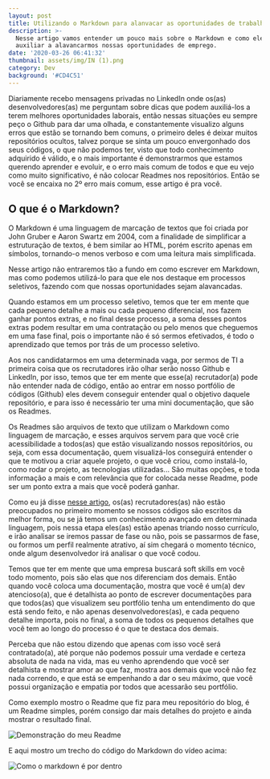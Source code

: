 ```yaml
---
layout: post
title: Utilizando o Markdown para alanvacar as oportunidades de trabalho
description: >-
  Nesse artigo vamos entender um pouco mais sobre o Markdown e como ele pode nos
  auxiliar a alavancarmos nossas oportunidades de emprego.
date: '2020-03-26 06:41:32'
thumbnail: assets/img/IN (1).png
category: Dev
background: '#CD4C51'
---
```

Diariamente recebo mensagens privadas no LinkedIn onde os(as) desenvolvedores(as) me perguntam sobre dicas que podem auxiliá-los a terem melhores oportunidades laborais, então nessas situações eu sempre peço o Github para dar uma olhada, e constantemente visualizo alguns erros que estão se tornando bem comuns, o primeiro deles é deixar muitos repositórios ocultos, talvez porque se sinta um pouco envergonhado dos seus códigos, o que não podemos ter, visto que todo conhecimento adquirido é válido, e o mais importante é demonstrarmos que estamos querendo aprender e evoluir, e o erro mais comum de todos e que eu vejo como muito significativo, é não colocar Readmes nos repositórios. Então se você se encaixa no 2º erro mais comum, esse artigo é pra você.

## O que é o Markdown?

O Markdown é uma linguagem de marcação de textos que foi criada por John Gruber e Aaron Swartz em 2004, com a finalidade de simplificar a estruturação de textos, é bem similar ao HTML, porém escrito apenas em símbolos, tornando-o menos verboso e com uma leitura mais simplificada.

Nesse artigo não entraremos tão a fundo em como escrever em Markdown, mas como podemos utilizá-lo para que ele nos destaque em processos seletivos, fazendo com que nossas oportunidades sejam alavancadas.

Quando estamos em um processo seletivo, temos que ter em mente que cada pequeno detalhe a mais ou cada pequeno diferencial, nos fazem ganhar pontos extras, e no final desse processo, a soma desses pontos extras podem resultar em uma contratação ou pelo menos que cheguemos em uma fase final, pois o importante não é só sermos efetivados, é todo o aprendizado que temos por trás de um processo seletivo.

Aos nos candidatarmos em uma determinada vaga, por sermos de TI a primeira coisa que os recrutadores irão olhar serão nosso Github e LinkedIn, por isso, temos que ter em mente que esse(a) recrutador(a) pode não entender nada de código, então ao entrar em nosso portfólio de códigos (Github) eles devem conseguir entender qual o objetivo daquele repositório, e para isso é necessário ter uma mini documentação, que são os Readmes.

Os Readmes são arquivos de texto que utilizam o Markdown como linguagem de marcação, e esses arquivos servem para que você crie acessibilidade a todos(as) que estão visualizando nossos repositórios, ou seja, com essa documentação, quem visualizá-los conseguirá entender o que te motivou a criar aquele projeto, o que você criou, como instalá-lo, como rodar o projeto, as tecnologias utilizadas... São muitas opções, e toda informação a mais e com relevância que for colocada nesse Readme, pode ser um ponto extra a mais que você poderá ganhar.

Como eu já disse [nesse artigo](https://ildaneta.netlify.com/posts/como-me-preparei-para-trabalhar-na-cubos-e-o-que-aprendi-no-processo/), os(as) recrutadores(as) não estão preocupados no primeiro momento se nossos códigos são escritos da melhor forma, ou se já temos um conhecimento avançado em determinada linguagem, pois nessa etapa eles(as) estão apenas triando nosso currículo, e irão analisar se iremos passar de fase ou não, pois se passarmos de fase, ou formos um perfil realmente atrativo, aí sim chegará o momento técnico, onde algum desenvolvedor irá analisar o que você codou.

Temos que ter em mente que uma empresa buscará soft skills em você todo momento, pois são elas que nos diferenciam dos demais. Então quando você coloca uma documentação, mostra que você é um(a) dev atencioso(a), que é detalhista ao ponto de escrever documentações para que todos(as) que visualizem seu portfólio tenha um entendimento do que está sendo feito, e não apenas desenvolvedores(as), e cada pequeno detalhe importa, pois no final, a soma de todos os pequenos detalhes que você tem ao longo do processo é o que te destaca dos demais.

Perceba que não estou dizendo que apenas com isso você será contratado(a), até porque não podemos possuir uma verdade e certeza absoluta de nada na vida, mas eu venho aprendendo que você ser detalhista e mostrar amor ao que faz, mostra aos demais que você não fez nada correndo, e que está se empenhando a dar o seu máximo, que você possui organização e empatia por todos que acessarão seu portfólio.

Como exemplo mostro o Readme que fiz para meu repositório do blog, é um Readme simples, porém consigo dar mais detalhes do projeto e ainda mostrar o resultado final.

![Demonstração do meu Readme](https://user-images.githubusercontent.com/21963291/77646332-1a1fb900-6f43-11ea-8f3e-727c6ed38a7c.gif)



E aqui mostro um trecho do código do Markdown do vídeo acima:

![Como o markdown é por dentro](assets/img/tste.png)
